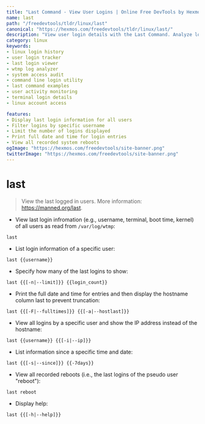 ```yaml
---
title: "Last Command - View User Logins | Online Free DevTools by Hexmos"
name: last
path: "/freedevtools/tldr/linux/last"
canonical: "https://hexmos.com/freedevtools/tldr/linux/last/"
description: "View user login details with the Last Command. Analyze login history, track user activity and audit system access effectively. Free online tool, no registration required."
category: linux
keywords:
- linux login history
- user login tracker
- last login viewer
- wtmp log analyzer
- system access audit
- command line login utility
- last command examples
- user activity monitoring
- terminal login details
- linux account access

features:
- Display last login information for all users
- Filter logins by specific username
- Limit the number of logins displayed
- Print full date and time for login entries
- View all recorded system reboots
ogImage: "https://hexmos.com/freedevtools/site-banner.png"
twitterImage: "https://hexmos.com/freedevtools/site-banner.png"
---
```


# last

> View the last logged in users.
> More information: <https://manned.org/last>.

- View last login infromation (e.g., username, terminal, boot time, kernel) of all users as read from `/var/log/wtmp`:

`last`

- List login information of a specific user:

`last {{username}}`

- Specify how many of the last logins to show:

`last {{[-n|--limit]}} {{login_count}}`

- Print the full date and time for entries and then display the hostname column last to prevent truncation:

`last {{[-F|--fulltimes]}} {{[-a|--hostlast]}}`

- View all logins by a specific user and show the IP address instead of the hostname:

`last {{username}} {{[-i|--ip]}}`

- List information since a specific time and date:

`last {{[-s|--since]}} {{-7days}}`

- View all recorded reboots (i.e., the last logins of the pseudo user "reboot"):

`last reboot`

- Display help:

`last {{[-h|--help]}}`
